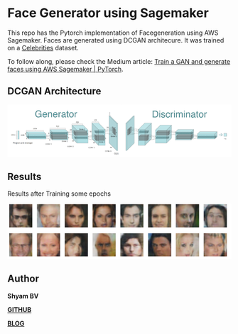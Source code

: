 
# Face Generator using Sagemaker

This repo has the Pytorch implementation of Facegeneration using AWS Sagemaker. Faces are generated using DCGAN architecure. It was trained on a [Celebrities](https://www.kaggle.com/greg115/celebrities-100k) dataset.

To follow along, please check the Medium article: [Train a GAN and generate faces using AWS Sagemaker | PyTorch](https://towardsdatascience.com/face-generator-generating-artificial-faces-with-machine-learning-9e8c3d6c1ead).


## DCGAN Architecture
<img src="assets/model.png">


## Results

Results after Training some epochs

<img src="assets/result.png">


## Author

**Shyam BV**

[**GITHUB**](https://github.com/bvshyam)

[**BLOG**](https://medium.com/@bv.shyam)

